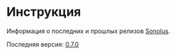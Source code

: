 # Инструкция

Информация о последних и прошлых релизов [Sonolus](https://sonolus.com).

Последняя версия: [0.7.0](./versions/0.7.0.md)
